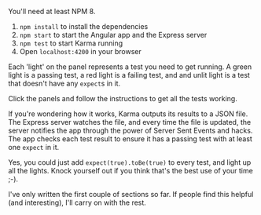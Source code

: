 You'll need at least NPM 8.

1. `npm install` to install the dependencies
2. `npm start` to start the Angular app and the Express server
3. `npm test` to start Karma running
4. Open `localhost:4200` in your browser

Each 'light' on the panel represents a test you need to get running.
A green light is a passing test, a red light is a failing test, and 
and unlit light is a test that doesn't have any `expect`s in it.

Click the panels and follow the instructions to get all the tests working.

If you're wondering how it works, Karma outputs its results to a JSON file.
The Express server watches the file, and every time the file is updated, the
server notifies the app through the power of Server Sent Events and hacks.
The app checks each test result to ensure it has a passing test with at least
one `expect` in it.

Yes, you could just add `expect(true).toBe(true)` to every test, and light 
up all the lights. Knock yourself out if you think that's the best use of
your time ;-).

I've only written the first couple of sections so far. If people find this
helpful (and interesting), I'll carry on with the rest.